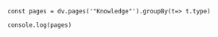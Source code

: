 


```dataviewjs
const pages = dv.pages('"Knowledge"').groupBy(t=> t.type)

console.log(pages)

```



